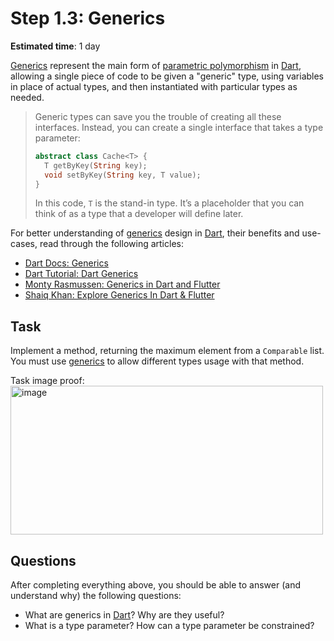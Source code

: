 Step 1.3: Generics
==================

**Estimated time**: 1 day

[Generics][1] represent the main form of [parametric polymorphism][2] in [Dart], allowing a single piece of code to be given a "generic" type, using variables in place of actual types, and then instantiated with particular types as needed.

> Generic types can save you the trouble of creating all these interfaces. Instead, you can create a single interface that takes a type parameter:
> ```dart
> abstract class Cache<T> {
>   T getByKey(String key);
>   void setByKey(String key, T value);
> }
> ```
> In this code, `T` is the stand-in type. It’s a placeholder that you can think of as a type that a developer will define later.

For better understanding of [generics][3] design in [Dart], their benefits and use-cases, read through the following articles:
- [Dart Docs: Generics][3]
- [Dart Tutorial: Dart Generics][4]
- [Monty Rasmussen: Generics in Dart and Flutter][5]
- [Shaiq Khan: Explore Generics In Dart & Flutter][6]




## Task

Implement a method, returning the maximum element from a `Comparable` list. You must use [generics][3] to allow different types usage with that method.

Task image proof: 
<img width="500" height="238" alt="image" src="https://github.com/user-attachments/assets/25d15093-8a1a-40bb-8ecf-7f30db3ed795" />



## Questions

After completing everything above, you should be able to answer (and understand why) the following questions:
- What are generics in [Dart]? Why are they useful?
- What is a type parameter? How can a type parameter be constrained?




[Dart]: https://dart.dev

[1]: https://en.wikipedia.org/wiki/Generic_programming
[2]: https://en.wikipedia.org/wiki/Parametric_polymorphism
[3]: https://dart.dev/language/generics
[4]: https://www.darttutorial.org/dart-tutorial/dart-generics
[5]: https://dart.academy/generics-in-dart-and-flutter
[6]: https://medium.flutterdevs.com/explore-generics-in-dart-flutter-6dd62b6f3ed4
